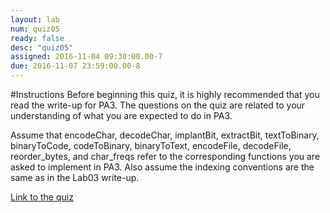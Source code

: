 ```yaml
---
layout: lab 
num: quiz05 
ready: false
desc: "quiz05"
assigned: 2016-11-04 09:30:00.00-7
due: 2016-11-07 23:59:00.00-8
---
```

#Instructions
Before beginning this quiz, it is highly recommended that you read the write-up for PA3. The questions on the quiz are related to your understanding of what you are expected to do in PA3.

Assume that encodeChar, decodeChar, implantBit, extractBit, textToBinary, binaryToCode, codeToBinary, binaryToText, encodeFile, decodeFile, reorder_bytes, and char_freqs refer to the corresponding functions you are asked to implement in PA3. Also assume the indexing conventions are the same as in the Lab03 write-up.

[Link to the quiz](http://www.quia.com/quiz/6071082.html)
